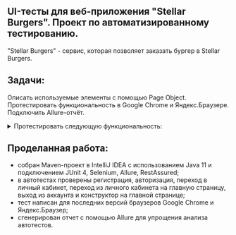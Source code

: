 ## UI-тесты для веб-приложения "Stellar Burgers". Проект по автоматизированному тестированию.
"Stellar Burgers" - сервис, которая позволяет заказать бургер в Stellar Burgers.

## Задачи:
Описать используемые элементы с помощью Page Object. 
Протестировать функциональность в Google Chrome и Яндекс.Браузере. 
Подключить Allure-отчёт.

<details>
<summary> Протестировать следующую функциональность: </summary> 
*Регистрация*
Проверить:
 - Успешную регистрацию.
 - Ошибку для некорректного пароля. Минимальный пароль — шесть символов.

*Вход*
Проверить:
 - вход по кнопке «Войти в аккаунт» на главной,
 - вход через кнопку «Личный кабинет»,
 - вход через кнопку в форме регистрации,
 - вход через кнопку в форме восстановления пароля.

*Переход в личный кабинет*
 - Проверить переход по клику на «Личный кабинет».
 - Переход из личного кабинета в конструктор.
 - Проверить переход по клику на «Конструктор» и на логотип Stellar Burgers.

*Выход из аккаунта*
 - Проверить выход по кнопке «Выйти» в личном кабинете.

*Раздел «Конструктор»*
Проверить, что работают переходы к разделам:
 - «Булки»,
 - «Соусы»,
 - «Начинки».
 - ***
</details>

## Проделанная работа:
- собран Maven-проект в IntelliJ IDEA с использованием Java 11 и подключением JUnit 4, Selenium, Allure, RestAssured;
- в автотестах проверены регистрация, авторизация, переход в личный кабинет, переход из личного кабинета на главную страницу, выход из аккаунта и конструктор на главной странице;
- тест написан для последних версий браузеров Google Chrome и Яндекс.Браузер;
- сгенерирован отчет с помощью Allure для упрощения анализа автотестов.
